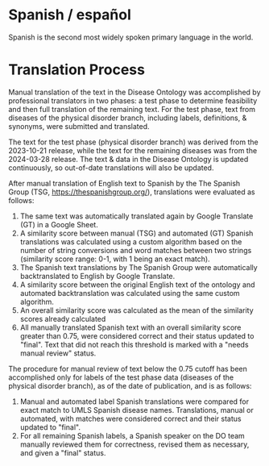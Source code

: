 # Spanish / español

Spanish is the second most widely spoken primary language in the world.

# Translation Process

Manual translation of the text in the Disease Ontology was accomplished by professional translators in two phases: a test phase to determine feasibility and then full translation of the remaining text. For the test phase, text from diseases of the physical disorder branch, including labels, definitions, & synonyms, were submitted and translated.

The text for the test phase (physical disorder branch) was derived from the 2023-10-21 release, while the text for the remaining diseases was from the 2024-03-28 release. The text & data in the Disease Ontology is updated continuously, so out-of-date translations will also be updated.

After manual translation of English text to Spanish by the The Spanish Group (TSG, https://thespanishgroup.org/), translations were evaluated as follows:

1. The same text was automatically translated again by Google Translate (GT) in a Google Sheet.
2. A similarity score between manual (TSG) and automated (GT) Spanish translations was calculated using a custom algorithm based on the number of string conversions and word matches between two strings (similarity score range: 0-1, with 1 being an exact match).
3. The Spanish text translations by The Spanish Group were automatically backtranslated to English by Google Translate.
4. A similarity score between the original English text of the ontology and automated backtranslation was calculated using the same custom algorithm.
5. An overall similarity score was calculated as the mean of the similarity scores already calculated
6. All manually translated Spanish text with an overall similarity score greater than 0.75, were considered correct and their status updated to "final". Text that did not reach this threshold is marked with a "needs manual review" status.

The procedure for manual review of text below the 0.75 cutoff has been accomplished only for labels of the test phase data (diseases of the physical disorder branch), as of the date of publication, and is as follows:

1. Manual and automated label Spanish translations were compared for exact match to UMLS Spanish disease names. Translations, manual or automated, with matches were considered correct and their status updated to "final".
2. For all remaining Spanish labels, a Spanish speaker on the DO team manually reviewed them for correctness, revised them as necessary, and given a "final" status.